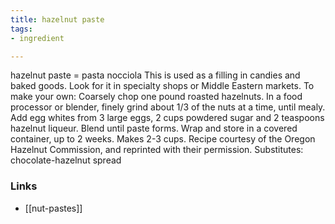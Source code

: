 ```yaml
---
title: hazelnut paste
tags:
- ingredient

---
```

hazelnut paste = pasta nocciola This is used as a filling in candies and baked goods. Look for it in specialty shops or Middle Eastern markets. To make your own: Coarsely chop one pound roasted hazelnuts. In a food processor or blender, finely grind about 1/3 of the nuts at a time, until mealy. Add egg whites from 3 large eggs, 2 cups powdered sugar and 2 teaspoons hazelnut liqueur. Blend until paste forms. Wrap and store in a covered container, up to 2 weeks. Makes 2-3 cups. Recipe courtesy of the Oregon Hazelnut Commission, and reprinted with their permission. Substitutes: chocolate-hazelnut spread

### Links

* [[nut-pastes]]
